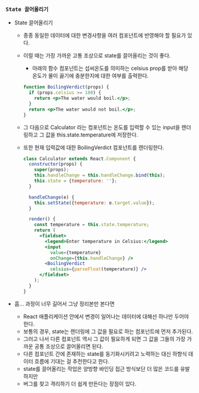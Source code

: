 ### `State 끌어올리기`

- State 끌어올리기

  - 종종 동일한 데이터에 대한 변경사항을 여러 컴포넌트에 반영해야 할 필요가 있다.

  - 이럴 때는 가장 가까운 고통 조상으로 state를 끌어올리는 것이 좋다.

    - 아래의 함수 컴포넌트는 섭씨온도를 의미하는 celsius prop를 받아 해당 온도가 물이 끓기에 충분한지에 대한 여부를 출력한다.

    ```jsx
    function BoilingVerdict(props) {
      if (props.celsius >= 100) {
        return <p>The water would boil.</p>;
      }
      return <p>The water would not boil.</p>;
    }
    ```

  - 그 다음으로 Calculator 라는 컴포넌트는 온도를 입력할 수 있는 input을 렌더링하고 그 값을 this.state.temperature에 저장한다.

  - 또한 현재 입력값에 대한 BoilingVerdict 컴포넌트를 렌더링한다.

    ```jsx
    class Calculator extends React.Component {
      constructor(props) {
        super(props);
        this.handleChange = this.handleChange.bind(this);
        this.state = {temperature: ''};
      }
    
      handleChange(e) {
        this.setState({temperature: e.target.value});
      }
    
      render() {
        const temperature = this.state.temperature;
        return (
          <fieldset>
            <legend>Enter temperature in Celsius:</legend>
            <input
              value={temperature}
              onChange={this.handleChange} />
            <BoilingVerdict
              celsius={parseFloat(temperature)} />
          </fieldset>
        );
      }
    }
    ```

- 흠… 과정이 너무 길어서 그냥 정리본만 본다면

  - React 애플리케이션 안에서 변경이 일어나는 데이터에 대해선 하나만 두어야 한다.
  - 보통의 경우, state는 렌더링에 그 값을 필요로 하는 컴포넌트에 먼저 추가된다.
  - 그러고 나서 다른 컴포넌트 역시 그 값이 필요하게 되면 그 값을 그들의 가장 가까운 공통 조상으로 끌어올리면 된다.
  - 다른 컴포넌트 간에 존재하는 state를 동기화시키려고 노력하는 대신 하향식 데이터 흐름에 기대는 걸 추천한다고 한다.
  - state를 끌어올리는 작업은 양방향 바인딩 접근 방식보단 더 많은 코드를 유발하지만
  - 버그를 찾고 격리하기 더 쉽게 만든다는 장점이 있다.